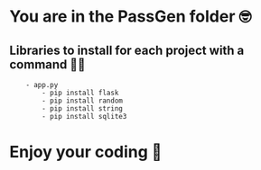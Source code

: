 # You are in the PassGen folder :nerd_face:

## Libraries to install for each project with a command :technologist:

        - app.py
            - pip install flask
            - pip install random
            - pip install string
            - pip install sqlite3

#  Enjoy your coding :partying_face: 